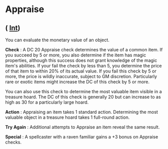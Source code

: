 # Appraise

## ( [Int](../gettingStarted#_intelligence))

You can evaluate the monetary value of an object.

**Check** : A DC 20 Appraise check determines the value of a common item. If you succeed by 5 or more, you also determine if the item has magic properties, although this success does not grant knowledge of the magic item's abilities. If your fail the check by less than 5, you determine the price of that item to within 20% of its actual value. If you fail this check by 5 or more, the price is wildly inaccurate, subject to GM discretion. Particularly rare or exotic items might increase the DC of this check by 5 or more.

You can also use this check to determine the most valuable item visible in a treasure hoard. The DC of this check is generally 20 but can increase to as high as 30 for a particularly large hoard.

**Action** : Appraising an item takes 1 standard action. Determining the most valuable object in a treasure hoard takes 1 full-round action.

**Try Again** : Additional attempts to Appraise an item reveal the same result.

**Special** : A spellcaster with a raven familiar gains a +3 bonus on Appraise checks.

